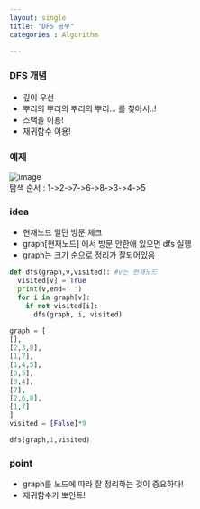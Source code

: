 ```yaml
---
layout: single
title: "DFS 공부"
categories : Algorithm

---
```


### DFS 개념 
- 깊이 우선
- 뿌리의 뿌리의 뿌리의 뿌리... 를 찾아서..!
- 스택을 이용!
- 재귀함수 이용!


###  예제
![image](https://user-images.githubusercontent.com/75241542/160992601-f87529f7-4bd3-4296-97c4-48c4570c67eb.png)  
탐색 순서 : 1->2->7->6->8->3->4->5

### idea
- 현재노드 일단 방문 체크
- graph[현재노드] 에서 방문 안한애 있으면 dfs 실행
- graph는 크기 순으로 정리가 잘되어있음

``` python
def dfs(graph,v,visited): #v는 현재노드
  visited[v] = True
  print(v,end=' ')
  for i in graph[v]:
    if not visited[i]:
      dfs(graph, i, visited)
      
graph = [
[],
[2,3,8],
[1,7],
[1,4,5],
[3,5],
[3,4],
[7],
[2,6,8],
[1,7]
]
visited = [False]*9

dfs(graph,1,visited)
```
### point 
- graph를 노드에 따라 잘 정리하는 것이 중요하다!
- 재귀함수가 뽀인트!
